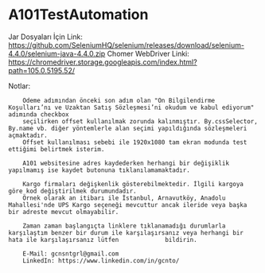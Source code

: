 # A101TestAutomation

Jar Dosyaları İçin Link: https://github.com/SeleniumHQ/selenium/releases/download/selenium-4.4.0/selenium-java-4.4.0.zip
Chomer WebDriver Linki: https://chromedriver.storage.googleapis.com/index.html?path=105.0.5195.52/

Notlar: 

        Ödeme adımından önceki son adım olan "Ön Bilgilendirme Koşulları’nı ve Uzaktan Satış Sözleşmesi’ni okudum ve kabul ediyorum" adımında checkbox 
        seçilirken offset kullanılmak zorunda kalınmıştır. By.cssSelector, By.name vb. diğer yöntemlerle alan seçimi yapıldığında sözleşmeleri açmaktadır.
        Offset kullanılması sebebi ile 1920x1080 tam ekran modunda test ettiğimi belirtmek isterim.
        
        A101 websitesine adres kaydederken herhangi bir değişiklik yapılmamış ise kaydet butonuna tıklanılamamaktadır. 
        
        Kargo firmaları değişkenlik gösterebilmektedir. İlgili kargoya göre kod değiştirilmek durumundadır.
        Örnek olarak an itibarı ile İstanbul, Arnavutköy, Anadolu Mahallesi'nde UPS Kargo seçeneği mevcuttur ancak ileride veya başka bir adreste mevcut olmayabilir.
        
        Zaman zaman başlangıçta linklere tıklanamadığı durumlarla karşılaştım benzer bir durum ile karşılaşırsanız veya herhangi bir hata ile karşılaşırsanız lütfen             bildirin.
        
        E-Mail: gcnsntgrl@gmail.com
        LinkedIn: https://www.linkedin.com/in/gcnto/
        
